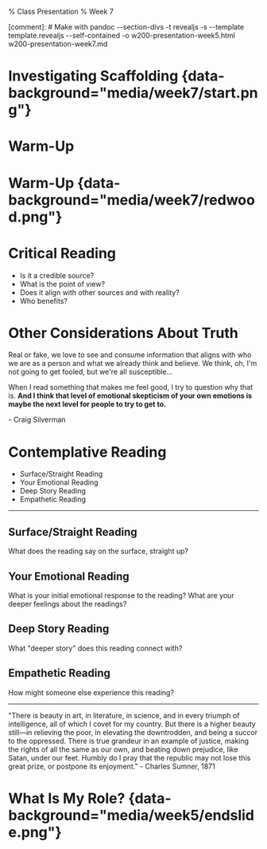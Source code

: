 % Class Presentation
% Week 7

[comment]: # Make with pandoc --section-divs -t revealjs -s --template template.revealjs --self-contained -o w200-presentation-week5.html w200-presentation-week7.md

# Investigating Scaffolding {data-background="media/week7/start.png"}

# Warm-Up

# Warm-Up {data-background="media/week7/redwood.png"}

# Critical Reading

  * Is it a credible source?
  * What is the point of view?
  * Does it align with other sources and with reality?
  * Who benefits?

# Other Considerations About Truth

Real or fake, we love to see and consume information that aligns with who we are as a person and what we already think and believe. We think, oh, I'm not going to get fooled, but we're all susceptible...

When I read something that makes me feel good, I try to question why that is. **And I think that level of emotional skepticism of your own emotions is maybe the next level for people to try to get to.**

\- Craig Silverman

# Contemplative Reading

  * Surface/Straight Reading
  * Your Emotional Reading
  * Deep Story Reading
  * Empathetic Reading

---

## Surface/Straight Reading

What does the reading say on the surface, straight up?

## Your Emotional Reading

What is your initial emotional response to the reading? What are your deeper feelings about the readings?

## Deep Story Reading

What "deeper story" does this reading connect with?

## Empathetic Reading

How might someone else experience this reading?

---

"There is beauty in art, in literature, in science, and in every triumph of intelligence, all of which I covet for my country. But there is a higher beauty still—in relieving the poor, in elevating the downtrodden, and being a succor to the oppressed. There is true grandeur in an example of justice, making the rights of all the same as our own, and beating down prejudice, like Satan, under our feet. Humbly do I pray that the republic may not lose this great prize, or postpone its enjoyment." - Charles Sumner, 1871

# What Is My Role? {data-background="media/week5/endslide.png"}

